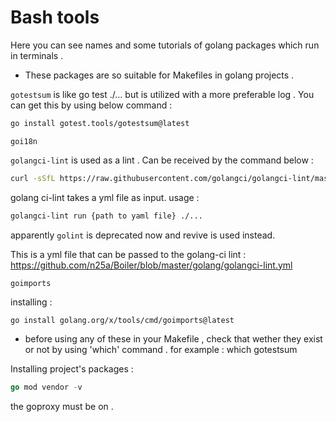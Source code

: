 # Bash tools 

Here you can see names and some tutorials of golang packages which run
in terminals . 
* These packages are so suitable for Makefiles in golang projects .

`gotestsum` is like go test ./... but is utilized with a more preferable log . You can get this
by using below command : 
```bash
go install gotest.tools/gotestsum@latest
```

`goi18n`

`golangci-lint` is used as a lint . Can be received by the command below : 

```bash
curl -sSfL https://raw.githubusercontent.com/golangci/golangci-lint/master/install.sh | sh -s -- -b $(shell go env GOPATH)/bin;
```
golang ci-lint takes a yml file as input. usage : 

```bash
golangci-lint run {path to yaml file} ./...
```
apparently `golint` is deprecated now and revive is used instead. 

This is a yml file that can be passed to the golang-ci lint : https://github.com/n25a/Boiler/blob/master/golang/golangci-lint.yml

`goimports`

installing :
```bash
go install golang.org/x/tools/cmd/goimports@latest
```

* before using any of these in your Makefile , check that wether they exist
or not by using 'which' command . for example : which gotestsum 

Installing project's packages :
```go
go mod vendor -v
```
the goproxy must be on . 

